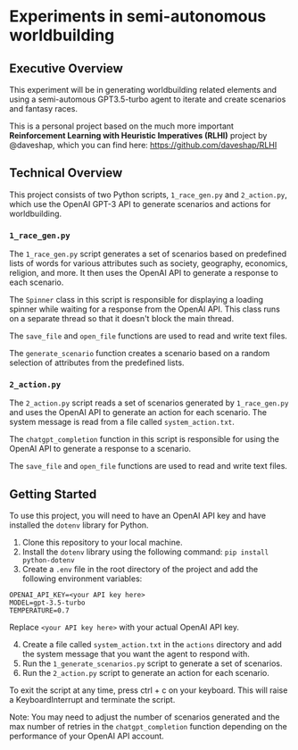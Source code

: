 # Experiments in semi-autonomous worldbuilding

## Executive Overview

This experiment will be in generating worldbuilding related elements and using a semi-automous GPT3.5-turbo agent to iterate and create scenarios and fantasy races. 

This is a personal project based on the much more important **Reinforcement Learning with Heuristic Imperatives (RLHI)** project by @daveshap, which you can find here: https://github.com/daveshap/RLHI

## Technical Overview

This project consists of two Python scripts, `1_race_gen.py` and `2_action.py`, which use the OpenAI GPT-3 API to generate scenarios and actions for worldbuilding.

### `1_race_gen.py`

The `1_race_gen.py` script generates a set of scenarios based on predefined lists of words for various attributes such as society, geography, economics, religion, and more. It then uses the OpenAI API to generate a response to each scenario.

The `Spinner` class in this script is responsible for displaying a loading spinner while waiting for a response from the OpenAI API. This class runs on a separate thread so that it doesn't block the main thread.

The `save_file` and `open_file` functions are used to read and write text files.

The `generate_scenario` function creates a scenario based on a random selection of attributes from the predefined lists.

### `2_action.py`

The `2_action.py` script reads a set of scenarios generated by `1_race_gen.py` and uses the OpenAI API to generate an action for each scenario. The system message is read from a file called `system_action.txt`.

The `chatgpt_completion` function in this script is responsible for using the OpenAI API to generate a response to a scenario.

The `save_file` and `open_file` functions are used to read and write text files.

## Getting Started

To use this project, you will need to have an OpenAI API key and have installed the `dotenv` library for Python. 

1. Clone this repository to your local machine.
2. Install the `dotenv` library using the following command: `pip install python-dotenv`
3. Create a `.env` file in the root directory of the project and add the following environment variables:

```
OPENAI_API_KEY=<your API key here>
MODEL=gpt-3.5-turbo
TEMPERATURE=0.7
```

Replace `<your API key here>` with your actual OpenAI API key.

4. Create a file called `system_action.txt` in the `actions` directory and add the system message that you want the agent to respond with.
5. Run the `1_generate_scenarios.py` script to generate a set of scenarios.
6. Run the `2_action.py` script to generate an action for each scenario.

To exit the script at any time, press ctrl + c on your keyboard. This will raise a KeyboardInterrupt and terminate the script. 

Note: You may need to adjust the number of scenarios generated and the max number of retries in the `chatgpt_completion` function depending on the performance of your OpenAI API account.

